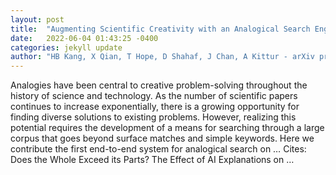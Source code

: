 ```yaml
---
layout: post
title:  "Augmenting Scientific Creativity with an Analogical Search Engine"
date:   2022-06-04 01:43:25 -0400
categories: jekyll update
author: "HB Kang, X Qian, T Hope, D Shahaf, J Chan, A Kittur - arXiv preprint arXiv …, 2022"
---
```

Analogies have been central to creative problem-solving throughout the history of science and technology. As the number of scientific papers continues to increase exponentially, there is a growing opportunity for finding diverse solutions to existing problems. However, realizing this potential requires the development of a means for searching through a large corpus that goes beyond surface matches and simple keywords. Here we contribute the first end-to-end system for analogical search on … Cites: ‪Does the Whole Exceed its Parts? The Effect of AI Explanations on …‬